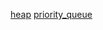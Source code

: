 [heap](https://www.geeksforgeeks.org/heap-using-stl-c/?ref=lbp)
[priority_queue](https://blog.csdn.net/weixin_36888577/article/details/79937886)